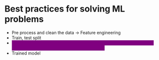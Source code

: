 # Best practices for solving ML problems

* Pre process and clean the data -> Feature engineering
* Train, test split
* <mark style="color:purple;background-color:purple;">**Sentences to vector using BOW, TfIDF -> This should always be done after split -> This would prevent data leakage**</mark>
* Trained model
